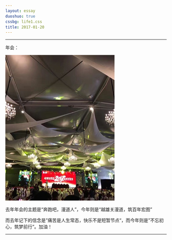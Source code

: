 ```yaml
---
layout: essay
duoshuo: true
cssbg: life1.css
title: 2017-01-20
---
```


----------

年会：

![](/images/diaryRes/13.jpg)

去年年会的主题是“奔跑吧，漫道人”，今年则是“越雄关漫道，筑百年宏图”

而去年记下的信念是”痛苦是人生常态，快乐不是短暂节点“，而今年则是”不忘初心，筑梦前行“。加油！



---------

